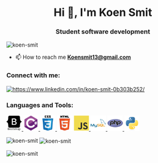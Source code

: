 <h1 align="center">Hi 👋, I'm Koen Smit</h1>
<h3 align="center">Student software development</h3>

<p align="left"> <img src="https://komarev.com/ghpvc/?username=koen-smit&label=Profile%20views&color=0e75b6&style=flat" alt="koen-smit" /> </p>

- 📫 How to reach me **Koensmit13@gmail.com**

<h3 align="left">Connect with me:</h3>
<p align="left">
<a href="https://www.linkedin.com/in/koen-smit-0b303b252/" target="blank"><img align="center" src="https://raw.githubusercontent.com/rahuldkjain/github-profile-readme-generator/master/src/images/icons/Social/linked-in-alt.svg" alt="https://www.linkedin.com/in/koen-smit-0b303b252/" height="30" width="40" /></a>
</p>

<h3 align="left">Languages and Tools:</h3>
<p align="left"> <a href="https://getbootstrap.com" target="_blank" rel="noreferrer"> <img src="https://raw.githubusercontent.com/devicons/devicon/master/icons/bootstrap/bootstrap-plain-wordmark.svg" alt="bootstrap" width="40" height="40"/> </a> <a href="https://www.w3schools.com/cs/" target="_blank" rel="noreferrer"> <img src="https://raw.githubusercontent.com/devicons/devicon/master/icons/csharp/csharp-original.svg" alt="csharp" width="40" height="40"/> </a> <a href="https://www.w3schools.com/css/" target="_blank" rel="noreferrer"> <img src="https://raw.githubusercontent.com/devicons/devicon/master/icons/css3/css3-original-wordmark.svg" alt="css3" width="40" height="40"/> </a><img src="https://raw.githubusercontent.com/devicons/devicon/master/icons/html5/html5-original-wordmark.svg" alt="html5" width="40" height="40"/> </a> <a href="https://developer.mozilla.org/en-US/docs/Web/JavaScript" target="_blank" rel="noreferrer"> <img src="https://raw.githubusercontent.com/devicons/devicon/master/icons/javascript/javascript-original.svg" alt="javascript" width="40" height="40"/> </a> <a href="https://laravel.com/" target="_blank" rel="noreferrer">  <a href="https://www.mysql.com/" target="_blank" rel="noreferrer"> <img src="https://raw.githubusercontent.com/devicons/devicon/master/icons/mysql/mysql-original-wordmark.svg" alt="mysql" width="40" height="40"/> </a> <a href="https://www.php.net" target="_blank" rel="noreferrer"> <img src="https://raw.githubusercontent.com/devicons/devicon/master/icons/php/php-original.svg" alt="php" width="40" height="40"/> </a> <a href="https://www.python.org" target="_blank" rel="noreferrer"> <img src="https://raw.githubusercontent.com/devicons/devicon/master/icons/python/python-original.svg" alt="python" width="40" height="40"/> </a> </p>

<p><img align="left" src="https://github-readme-stats.vercel.app/api/top-langs?username=koen-smit&show_icons=true&locale=en&layout=compact" alt="koen-smit" /></p>

<p>&nbsp;<img align="center" src="https://github-readme-stats.vercel.app/api?username=koen-smit&show_icons=true&locale=en" alt="koen-smit" /></p>

<p><img align="center" src="https://github-readme-streak-stats.herokuapp.com/?user=koen-smit&" alt="koen-smit" /></p>

